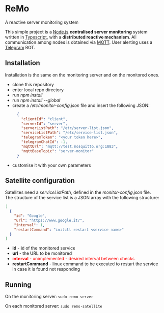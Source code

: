 # ReMo
A reactive server monitoring system

This simple project is a [Node.js](https://nodejs.org/it/) **centralised server monitoring** system written in [Typescript](https://github.com/Microsoft/TypeScript), with a **distributed reactive mechanism**.
All communication among nodes is obtained via [MQTT](http://mqtt.org).
User alerting uses a [Telegram](https://telegram.org) BOT.

## Installation
Installation is the same on the monitoring server and on the monitored ones.
* clone this repository
* enter local repo directory
* run *npm install*
* run *npm install --global*
* create a */etc/monitor-config.json* file and insert the following JSON:
    ```json
      {
        "clientId": "client",
        "serverId": "server",
        "serverListPath": "/etc/server-list.json",
        "serviceListPath": "/etc/service-list.json",
        "telegramToken": "<your token here>",
        "telegramChatId": -1,
        "mqttUrl": "mqtt://test.mosquitto.org:1883",
        "mqttBaseTopic": "server-monitor"
      }
    ```
* customise it with your own parameters

## Satellite configuration
Satellites need a *serviceListPath*, defined in the *monitor-config.json* file.
The structure of the service list is a JSON array with the following structure:
```json
[
  {
    "id": "Google",
    "url": "https://www.google.it/",
    "interval": 1,
    "restartCommand": "initctl restart <service name>"
  }
]
```
* **id** - id of the monitored service
* **url** - the URL to be monitored
* <font color="red">**interval** - unimplemented - desired interval between checks</font>
* **restartCommand** - linux command to be executed to restart the service in case it is found not responding
  
## Running
On the monitoring server:
    `sudo remo-server`

On each monitored server:
    `sudo remo-satellite`

